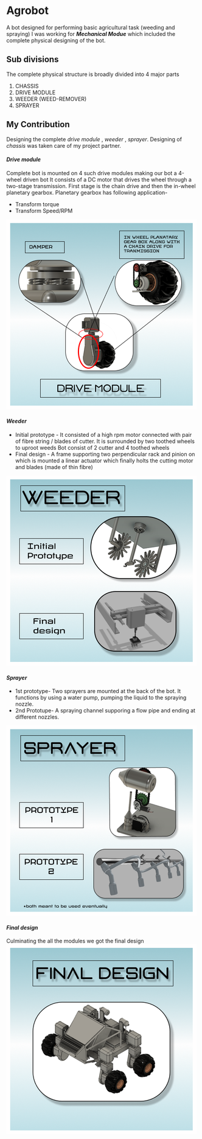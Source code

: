 # Agrobot
A bot designed for performing basic agricultural task (weeding and spraying)
I was working for _**Mechanical Modue**_ which included the complete physical designing of the bot.

## Sub divisions
The complete physical structure is broadly divided into 4 major parts 
1. CHASSIS
1. DRIVE MODULE
1. WEEDER (WEED-REMOVER)
1. SPRAYER

## My Contribution
Designing the complete _drive module_ , _weeder_ , _sprayer_. Designing of _chassis_ was taken care of my project partner.

####  _**Drive module**_
Complete bot is mounted on 4 such drive modules making our bot a 4-wheel driven bot
It consists of a DC motor that drives the wheel through a two-stage transmission. First stage is the chain drive and then the in-wheel planetary gearbox.
Planetary gearbox has following application-
  * Transform torque
  * Transform Speed/RPM

![DRIVE MODULE](https://github.com/yashjoshi305/Agrobot/blob/main/drive%20module.png)



####  _**Weeder**_
* Initial prototype - It consisted of a high rpm motor connected with pair of fibre string / blades of cutter. It is surrounded by two toothed wheels to uproot weeds
Bot consist of 2 cutter and 4 toothed wheels
* Final design - A frame supporting two perpendicular rack and pinion on which is mounted a linear actuator which finally holts the cutting motor and blades (made of thin fibre)

![WEEDER](https://github.com/yashjoshi305/Agrobot/blob/main/weeder.png)



####  _**Sprayer**_
* 1st prototype- Two sprayers are mounted at the back of the bot. It functions by using a water pump, pumping the liquid to the spraying nozzle.  
* 2nd Prototupe- A spraying channel supporing a flow pipe and ending at different nozzles.

![SPRAYER](https://github.com/yashjoshi305/Agrobot/blob/main/sprayer.png)


####  _**Final design**_
Culminating the all the modules we got the final design
![FINAL DESIGN](https://github.com/yashjoshi305/Agrobot/blob/main/final.png)
